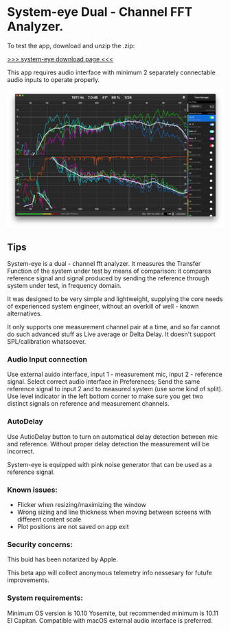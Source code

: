 # System-eye Dual - Channel FFT Analyzer. 

To test the app, download and unzip the .zip:

[>>> system-eye download page <<<](https://install.appcenter.ms/users/olegnaumenko/apps/system-eye/distribution_groups/external)

This app requires audio interface with minimum 2 separately connectable audio inputs to operate properly.

![system-eye screenshot](https://github.com/olegnaumenko/system-eye-osx-beta/blob/master/syseye-screenshot-small.png)

## Tips

System-eye is a dual - channel fft analyzer. It measures the Transfer Function of the system under test by means of comparison: it compares reference signal and signal produced by sending the reference through system under test, in frequency domain.

It was designed to be very simple and lightweight, supplying the core needs of experienced system engineer, without an overkill of well - known alternatives. 

It only supports one measurement channel pair at a time, and so far cannot do such advanced stuff as Live average or Delta Delay. It doesn't support SPL/calibration whatsoever.

### Audio Input connection

Use external auido interface, input 1 - measurement mic, input 2 - reference signal. 
Select correct audio interface in Preferences;
Send the same reference signal to input 2 and to measured system (use some kind of split).
Use level indicator in the left bottom corner to make sure you get two distinct signals on reference and measurement channels.

### AutoDelay

Use AutioDelay button to turn on automatical delay detection between mic and reference. Without proper delay detection the measurement will be incorrect.

System-eye is equipped with pink noise generator that can be used as a reference signal.

### Known issues:

- Flicker when resizing/maximizing the window
- Wrong sizing and line thickness when moving between screens with different content scale
- Plot positions are not saved on app exit

### Security concerns:

This buid has been notarized by Apple.

This beta app will collect anonymous telemetry info nessesary for futufe improvements.

### System requirements:

Minimum OS version is 10.10 Yosemite, but recommended minimum is 10.11 El Capitan. Compatible with macOS external audio interface is preferred.
